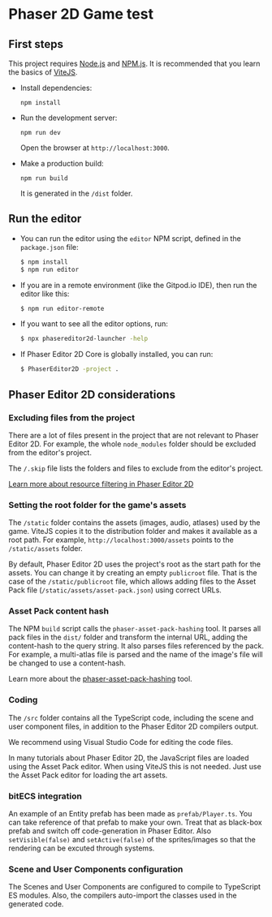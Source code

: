 # Phaser 2D Game test

## First steps

This project requires [Node.js](https://nodejs.org) and [NPM.js](https://www.npmjs.com). It is recommended that you learn the basics of [ViteJS](https://vitejs.dev).

* Install dependencies:

    ```
    npm install
    ```

* Run the development server:

    ```
    npm run dev
    ```

    Open the browser at `http://localhost:3000`.

* Make a production build:

    ```
    npm run build
    ```

    It is generated in the `/dist` folder.

## Run the editor

* You can run the editor using the `editor` NPM script, defined in the `package.json` file:

    ```bash
    $ npm install
    $ npm run editor
    ```

* If you are in a remote environment (like the Gitpod.io IDE), then run the editor like this:

    ```bash
    $ npm run editor-remote
    ```

* If you want to see all the editor options, run:

    ```bash
    $ npx phasereditor2d-launcher -help
    ```

* If Phaser Editor 2D Core is globally installed, you can run:

    ```bash
    $ PhaserEditor2D -project .
    ```

## Phaser Editor 2D considerations

### Excluding files from the project

There are a lot of files present in the project that are not relevant to Phaser Editor 2D. For example, the whole `node_modules` folder should be excluded from the editor's project.

The `/.skip` file lists the folders and files to exclude from the editor's project. 

[Learn more about resource filtering in Phaser Editor 2D](https://help.phasereditor2d.com/v3/misc/resources-filtering.html)

### Setting the root folder for the game's assets

The `/static` folder contains the assets (images, audio, atlases) used by the game. ViteJS copies it to the distribution folder and makes it available as a root path. For example, `http://localhost:3000/assets` points to the `/static/assets` folder.

By default, Phaser Editor 2D uses the project's root as the start path for the assets. You can change it by creating an empty `publicroot` file. That is the case of the `/static/publicroot` file, which allows adding files to the Asset Pack file (`/static/assets/asset-pack.json`) using correct URLs.

### Asset Pack content hash

The NPM `build` script calls the `phaser-asset-pack-hashing` tool. It parses all pack files in the `dist/` folder and transform the internal URL, adding the content-hash to the query string. It also parses files referenced by the pack. For example, a multi-atlas file is parsed and the name of the image's file will be changed to use a content-hash.

Learn more about the [phaser-asset-pack-hashing](https://www.npmjs.com/package/phaser-asset-pack-hashing) tool.

### Coding

The `/src` folder contains all the TypeScript code, including the scene and user component files, in addition to the Phaser Editor 2D compilers output.

We recommend using Visual Studio Code for editing the code files.

In many tutorials about Phaser Editor 2D, the JavaScript files are loaded using the Asset Pack editor. When using ViteJS this is not needed. Just use the Asset Pack editor for loading the art assets.

### bitECS integration

An example of an Entity prefab has been made as `prefab/Player.ts`. You can take reference of that prefab to make your own. Treat that as black-box prefab and switch off code-generation in Phaser Editor. Also `setVisible(false)` and `setActive(false)` of the sprites/images so that the rendering can be excuted through systems. 

### Scene and User Components configuration

The Scenes and User Components are configured to compile to TypeScript ES modules. Also, the compilers auto-import the classes used in the generated code.